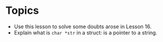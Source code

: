 # Topics

* Use this lesson to solve some doubts arose in Lesson 16.
* Explain what is `char *str` in a struct: is a pointer to a string.
